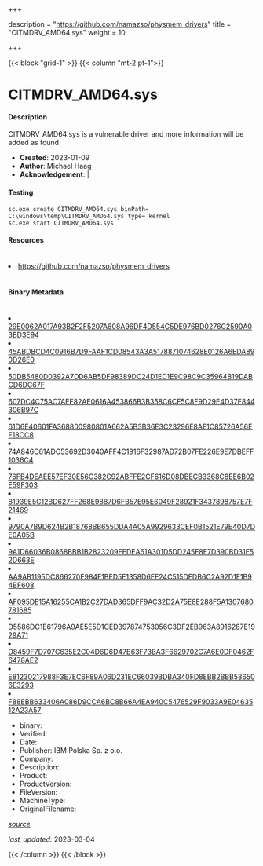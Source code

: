 +++

description = "https://github.com/namazso/physmem_drivers"
title = "CITMDRV_AMD64.sys"
weight = 10

+++


{{< block "grid-1" >}}
{{< column "mt-2 pt-1">}}


# CITMDRV_AMD64.sys

#### Description


CITMDRV_AMD64.sys is a vulnerable driver and more information will be added as found.


- **Created**: 2023-01-09
- **Author**: Michael Haag
- **Acknowledgement**:  | [](https://twitter.com/)

#### Testing

```
sc.exe create CITMDRV_AMD64.sys binPath= C:\windows\temp\CITMDRV_AMD64.sys type= kernel
sc.exe start CITMDRV_AMD64.sys
```

#### Resources
<br>


<li><a href=" https://github.com/namazso/physmem_drivers"> https://github.com/namazso/physmem_drivers</a></li>


<br>


#### Binary Metadata
<br>



<li><a href="https://www.virustotal.com/gui/file/29E0062A017A93B2F2F5207A608A96DF4D554C5DE976BD0276C2590A03BD3E94">29E0062A017A93B2F2F5207A608A96DF4D554C5DE976BD0276C2590A03BD3E94</a></li>

<li><a href="https://www.virustotal.com/gui/file/45ABDBCD4C0916B7D9FAAF1CD08543A3A5178871074628E0126A6EDA890D26E0">45ABDBCD4C0916B7D9FAAF1CD08543A3A5178871074628E0126A6EDA890D26E0</a></li>

<li><a href="https://www.virustotal.com/gui/file/50DB5480D0392A7DD6AB5DF98389DC24D1ED1E9C98C9C35964B19DABCD6DC67F">50DB5480D0392A7DD6AB5DF98389DC24D1ED1E9C98C9C35964B19DABCD6DC67F</a></li>

<li><a href="https://www.virustotal.com/gui/file/607DC4C75AC7AEF82AE0616A453866B3B358C6CF5C8F9D29E4D37F844306B97C">607DC4C75AC7AEF82AE0616A453866B3B358C6CF5C8F9D29E4D37F844306B97C</a></li>

<li><a href="https://www.virustotal.com/gui/file/61D6E40601FA368800980801A662A5B3B36E3C23296E8AE1C85726A56EF18CC8">61D6E40601FA368800980801A662A5B3B36E3C23296E8AE1C85726A56EF18CC8</a></li>

<li><a href="https://www.virustotal.com/gui/file/74A846C61ADC53692D3040AFF4C1916F32987AD72B07FE226E9E7DBEFF1036C4">74A846C61ADC53692D3040AFF4C1916F32987AD72B07FE226E9E7DBEFF1036C4</a></li>

<li><a href="https://www.virustotal.com/gui/file/76FB4DEAEE57EF30E56C382C92ABFFE2CF616D08DBECB3368C8EE6B02E59F303">76FB4DEAEE57EF30E56C382C92ABFFE2CF616D08DBECB3368C8EE6B02E59F303</a></li>

<li><a href="https://www.virustotal.com/gui/file/81939E5C12BD627FF268E9887D6FB57E95E6049F28921F3437898757E7F21469">81939E5C12BD627FF268E9887D6FB57E95E6049F28921F3437898757E7F21469</a></li>

<li><a href="https://www.virustotal.com/gui/file/9790A7B9D624B2B18768BB655DDA4A05A9929633CEF0B1521E79E40D7DE0A05B">9790A7B9D624B2B18768BB655DDA4A05A9929633CEF0B1521E79E40D7DE0A05B</a></li>

<li><a href="https://www.virustotal.com/gui/file/9A1D66036B0868BBB1B2823209FEDEA61A301D5DD245F8E7D390BD31E52D663E">9A1D66036B0868BBB1B2823209FEDEA61A301D5DD245F8E7D390BD31E52D663E</a></li>

<li><a href="https://www.virustotal.com/gui/file/AA9AB1195DC866270E984F1BED5E1358D6EF24C515DFDB6C2A92D1E1B94BF608">AA9AB1195DC866270E984F1BED5E1358D6EF24C515DFDB6C2A92D1E1B94BF608</a></li>

<li><a href="https://www.virustotal.com/gui/file/AF095DE15A16255CA1B2C27DAD365DFF9AC32D2A75E8E288F5A1307680781685">AF095DE15A16255CA1B2C27DAD365DFF9AC32D2A75E8E288F5A1307680781685</a></li>

<li><a href="https://www.virustotal.com/gui/file/D5586DC1E61796A9AE5E5D1CED397874753056C3DF2EB963A8916287E1929A71">D5586DC1E61796A9AE5E5D1CED397874753056C3DF2EB963A8916287E1929A71</a></li>

<li><a href="https://www.virustotal.com/gui/file/D8459F7D707C635E2C04D6D6D47B63F73BA3F6629702C7A6E0DF0462F6478AE2">D8459F7D707C635E2C04D6D6D47B63F73BA3F6629702C7A6E0DF0462F6478AE2</a></li>

<li><a href="https://www.virustotal.com/gui/file/E81230217988F3E7EC6F89A06D231EC66039BDBA340FD8EBB2BBB586506E3293">E81230217988F3E7EC6F89A06D231EC66039BDBA340FD8EBB2BBB586506E3293</a></li>

<li><a href="https://www.virustotal.com/gui/file/F88EBB633406A086D9CCA6BC8B66A4EA940C5476529F9033A9E0463512A23A57">F88EBB633406A086D9CCA6BC8B66A4EA940C5476529F9033A9E0463512A23A57</a></li>



- binary: 
- Verified: 
- Date: 
- Publisher: IBM Polska Sp. z o.o.
- Company: 
- Description: 
- Product: 
- ProductVersion: 
- FileVersion: 
- MachineType: 
- OriginalFilename: 

[*source*](https://github.com/magicsword-io/LOLDrivers/tree/main/yaml/citmdrv_amd64.sys.yml)

*last_updated:* 2023-03-04


{{< /column >}}
{{< /block >}}
